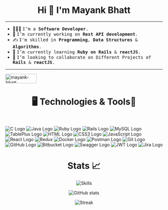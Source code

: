 <div ><h1 align="center">Hi 👋 I'm Mayank Bhatt</h1>
 
--- 
- 🧑🏻‍💻 <samp>I’m a **Software Developer**.</samp>
- 🔭 <samp>I’m currently working on **Rest API development**.</samp>
- ✍️ <samp>I'm skilled in **Programming**, **Data Structures** & **Algorithms**.</samp>
- 🌱 <samp>I’m currently learning **Ruby on Rails** & **reactJS**.</samp>
- 👯 <samp>I’m looking to collaborate on Different Projects of **Rails** & **reactJS**.</samp>
---
</div>



<a href="https://www.linkedin.com/in/mayankbhatt07141/" target="blank"><img align="center" src="https://img.shields.io/badge/LinkedIn-00599C?style=for-the-badge&logo=linkedin&logoColor=white" alt="mayank-bhatt" height="30" width="100" /></a>
<br/>
<div align="center">
  
  #   🖥️    Technologies & Tools🔧
</div>
<br/>

![C Logo](https://img.shields.io/badge/C-00599C?style=for-the-badge&logo=c&logoColor=FFFFFF)
![Java Logo](https://img.shields.io/badge/Java-007396?style=for-the-badge&logo=java&logoColor=FFFFFF)
![Ruby Logo](https://img.shields.io/badge/Ruby-CC342D?style=for-the-badge&logo=ruby&logoColor=FFFFFF)
![Rails Logo](https://img.shields.io/badge/Rails-CC0000?style=for-the-badge&logo=ruby-on-rails&logoColor=FFFFFF)
![MySQL Logo](https://img.shields.io/badge/MySQL-4479A1?style=for-the-badge&logo=mysql&logoColor=FFFFFF)
![TablePlus Logo](https://img.shields.io/badge/TablePlus-33CCFF?style=for-the-badge&logo=tableplus&logoColor=FFFFFF)
![HTML Logo](https://img.shields.io/badge/HTML5-E34F26?style=for-the-badge&logo=html5&logoColor=FFFFFF)
![CSS3 Logo](https://img.shields.io/badge/CSS3-1572B6?style=for-the-badge&logo=css3&logoColor=FFFFFF)
![JavaScript Logo](https://img.shields.io/badge/JavaScript-F7DF1E?style=for-the-badge&logo=javascript&logoColor=black)
![React Logo](https://img.shields.io/badge/React-61DAFB?style=for-the-badge&logo=react&logoColor=black)
![Redux](https://img.shields.io/badge/Redux-764ABC?style=for-the-badge&logo=redux&logoColor=FFFFFF)
![Docker Logo](https://img.shields.io/badge/Docker-2496ED?style=for-the-badge&logo=docker&logoColor=FFFFFF)
![Postman Logo](https://img.shields.io/badge/Postman-FF6C37?style=for-the-badge&logo=postman&logoColor=FFFFFF)
![Git Logo](https://img.shields.io/badge/Git-F05032?style=for-the-badge&logo=git&logoColor=FFFFFF)
![GitHub Logo](https://img.shields.io/badge/GitHub-181717?style=for-the-badge&logo=github&logoColor=FFFFFF)
![Bitbucket Logo](https://img.shields.io/badge/Bitbucket-0052CC?style=for-the-badge&logo=bitbucket&logoColor=FFFFFF)
![Swagger Logo](https://img.shields.io/badge/Swagger-85EA2D?style=for-the-badge&logo=swagger&logoColor=FFFFFF)
![JWT Logo](https://img.shields.io/badge/JWT-000000?style=for-the-badge&logo=json-web-tokens&logoColor=FFFFFF)
![Jira Logo](https://img.shields.io/badge/Jira-0052CC?style=for-the-badge&logo=jira&logoColor=FFFFFF)




<div align="center">

# Stats 📈

</div>
  <div align="center"> 
  
![Skills](https://github-readme-stats.vercel.app/api/top-langs/?username=mayankbhatt07141&langs_count=10&hide_border=true&layout=compact&theme=tokyonight)

![GitHub stats](https://github-readme-stats.vercel.app/api?username=mayankbhatt07141&layout=compact&theme=tokyonight)

![Streak](https://github-readme-streak-stats.herokuapp.com/?user=mayankbhatt07141&hide_border=true&theme=tokyonight)
  </div>
